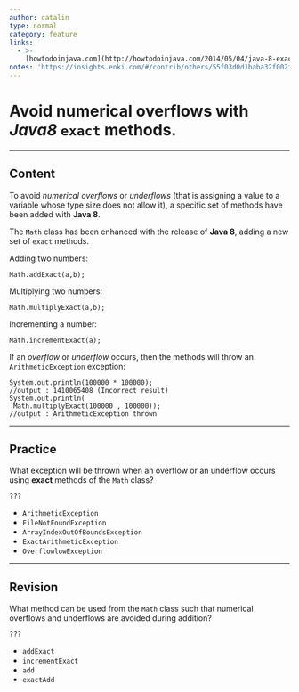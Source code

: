 ```yaml
---
author: catalin
type: normal
category: feature
links:
  - >-
    [howtodoinjava.com](http://howtodoinjava.com/2014/05/04/java-8-exact-airthmetic-operations-supported-in-math-class/){website}
notes: 'https://insights.enki.com/#/contrib/others/55f03d0d1baba32f002fd319?search=kha'
---
```


# Avoid numerical overflows with *Java8* `exact` methods.


---

## Content

To avoid *numerical overflows* or *underflows* (that is assigning a value to a variable whose type size does not allow it), a specific set of methods have been added with **Java 8**.

The `Math` class has been enhanced with the release of **Java 8**, adding a new set of `exact` methods.

Adding two numbers:

```plain-text
Math.addExact(a,b);
```

Multiplying two numbers:

```plain-text
Math.multiplyExact(a,b);
```

Incrementing a number:

```plain-text
Math.incrementExact(a);
```

 If an *overflow* or *underflow* occurs, then the methods will throw an `ArithmeticException` exception:

```plain-text
System.out.println(100000 * 100000);
//output : 1410065408 (Incorrect result)
System.out.println(
 Math.multiplyExact(100000 , 100000));
//output : ArithmeticException thrown
```


---

## Practice

What exception will be thrown when an overflow or an underflow occurs using **exact** methods of the `Math` class?

`???`

- `ArithmeticException` 
- `FileNotFoundException` 
- `ArrayIndexOutOfBoundsException` 
- `ExactArithmeticException` 
- `OverflowlowException`


---

## Revision

What method can be used from the `Math` class such that numerical overflows and underflows are avoided during addition?

`???`

- `addExact` 
- `incrementExact` 
- `add` 
- `exactAdd`
 
